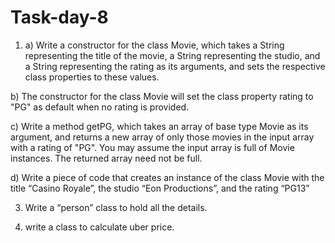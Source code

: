 # Task-day-8
1) a) Write a constructor for the class Movie, which takes a String representing the title of the movie, a String representing the studio, and a String representing the rating as its arguments, and sets the respective class properties to these values.

b) The constructor for the class Movie will set the class property rating to "PG" as default when no rating is provided.

c) Write a method getPG, which takes an array of base type Movie as its argument, and returns a new array of only those movies in the input array with a rating of "PG". You may assume the input array is full of Movie instances. The returned array need not be full.

d) Write a piece of code that creates an instance of the class Movie with the title “Casino Royale”, the studio “Eon Productions”, and the rating “PG­13”

3) Write a “person” class to hold all the details.

4) write a class to calculate uber price.
